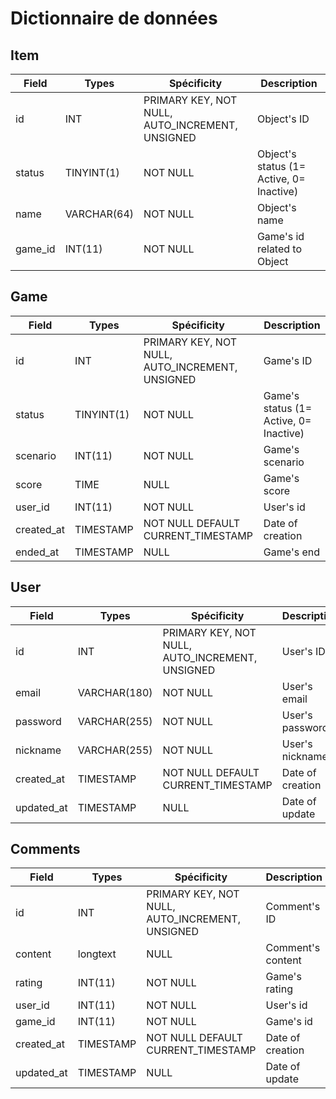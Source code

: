 # Dictionnaire de données

## Item
| Field   | Types       | Spécificity                                     | Description                              |
| ------- | ----------- | ----------------------------------------------- | ---------------------------------------- |
| id      | INT         | PRIMARY KEY, NOT NULL, AUTO_INCREMENT, UNSIGNED | Object's ID                              |
| status  | TINYINT(1)  | NOT NULL                                        | Object's status (1= Active, 0= Inactive) |
| name    | VARCHAR(64) | NOT NULL                                        | Object's name                            |
| game_id | INT(11)     | NOT NULL                                        | Game's id related to Object              |

## Game
| Field      | Types      | Spécificity                                     | Description                            |
| ---------- | ---------- | ----------------------------------------------- | -------------------------------------- |
| id         | INT        | PRIMARY KEY, NOT NULL, AUTO_INCREMENT, UNSIGNED | Game's ID                              |
| status     | TINYINT(1) | NOT NULL                                        | Game's status (1= Active, 0= Inactive) |
| scenario   | INT(11)    | NOT NULL                                        | Game's scenario                        |
| score      | TIME       | NULL                                            | Game's score                           |
| user_id    | INT(11)    | NOT NULL                                        | User's id                              |
| created_at | TIMESTAMP  | NOT NULL DEFAULT CURRENT_TIMESTAMP              | Date of creation                       |
| ended_at   | TIMESTAMP  | NULL                                            | Game's end                             |

## User
| Field      | Types        | Spécificity                                     | Description      |
| ---------- | ------------ | ----------------------------------------------- | ---------------- |
| id         | INT          | PRIMARY KEY, NOT NULL, AUTO_INCREMENT, UNSIGNED | User's ID        |
| email      | VARCHAR(180) | NOT NULL                                        | User's email     |
| password   | VARCHAR(255) | NOT NULL                                        | User's password  |
| nickname   | VARCHAR(255) | NOT NULL                                        | User's nickname  |
| created_at | TIMESTAMP    | NOT NULL DEFAULT CURRENT_TIMESTAMP              | Date of creation |
| updated_at | TIMESTAMP    | NULL                                            | Date of update   |

## Comments
| Field      | Types     | Spécificity                                     | Description       |
| ---------- | --------- | ----------------------------------------------- | ----------------- |
| id         | INT       | PRIMARY KEY, NOT NULL, AUTO_INCREMENT, UNSIGNED | Comment's ID      |
| content    | longtext  | NULL                                            | Comment's content |
| rating     | INT(11)   | NOT NULL                                        | Game's rating     |
| user_id    | INT(11)   | NOT NULL                                        | User's id         |
| game_id    | INT(11)   | NOT NULL                                        | Game's id         |
| created_at | TIMESTAMP | NOT NULL DEFAULT CURRENT_TIMESTAMP              | Date of creation  |
| updated_at | TIMESTAMP | NULL                                            | Date of update    |
